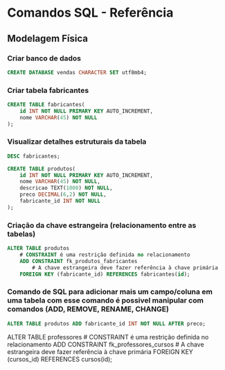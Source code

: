 # Comandos SQL - Referência

 ## Modelagem Física

 ### Criar banco de dados

 ```sql
 CREATE DATABASE vendas CHARACTER SET utf8mb4;
 ```

 ### Criar tabela fabricantes

 ```sql
 CREATE TABLE fabricantes(
     id INT NOT NULL PRIMARY KEY AUTO_INCREMENT,
     nome VARCHAR(45) NOT NULL
 );
 ```

### Visualizar detalhes estruturais da tabela
```sql
DESC fabricantes;
```

```sql
CREATE TABLE produtos(
    id INT NOT NULL PRIMARY KEY AUTO_INCREMENT,
    nome VARCHAR(45) NOT NULL,
    descricao TEXT(1000) NOT NULL,
    preco DECIMAL(6,2) NOT NULL,
    fabricante_id INT NOT NULL
);
```

### Criação da chave estrangeira (relacionamento entre as tabelas)
```sql
ALTER TABLE produtos
    # CONSTRAINT é uma restrição definida no relacionamento
    ADD CONSTRAINT fk_produtos_fabricantes
        # A chave estrangeira deve fazer referência à chave primária
    FOREIGN KEY (fabricante_id) REFERENCES fabricantes(id);
```

### Comando de SQL para adicionar mais um campo/coluna em uma tabela com esse comando é possivel manipular com comandos (ADD, REMOVE, RENAME, CHANGE)
```sql
ALTER TABLE produtos ADD fabricante_id INT NOT NULL AFTER preco;
```

ALTER TABLE professores
    # CONSTRAINT é uma restrição definida no relacionamento
    ADD CONSTRAINT fk_professores_cursos
        # A chave estrangeira deve fazer referência à chave primária
    FOREIGN KEY (cursos_id) REFERENCES cursos(id);